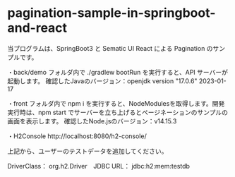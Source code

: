 # pagination-sample-in-springboot-and-react

当プログラムは、SpringBoot3 と Sematic UI React による Pagination のサンプルです。

・back/demo フォルダ内で ./gradlew bootRun を実行すると、API サーバーが起動します。
確認したJavaのバージョン：openjdk version "17.0.6" 2023-01-17

・front フォルダ内で npm i を実行すると、NodeModulesを取得します。開発実行時は、npm start でサーバーを立ち上げるとページネーションのサンプルの画面を表示します。
確認したNode.jsのバージョン：v14.15.3

・H2Console
http://localhost:8080/h2-console/

上記から、ユーザーのテストデータを追加してください。

DriverClass： org.h2.Driver　JDBC URL： jdbc:h2:mem:testdb
